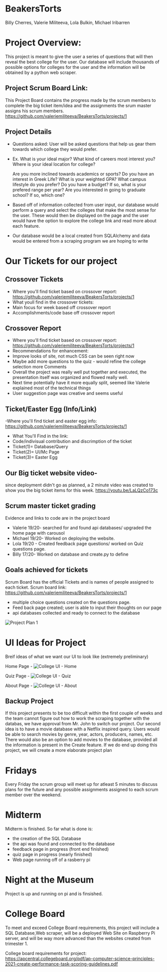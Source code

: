 # BeakersTorts
Billy Cherres, Valerie Militeeva, Lola Bulkin, Michael Iribarren


# Project Overview:
This project is meant to give the user a series of questions that will then reveal the best college for the user. Our database will include thousands of possible options for colleges for the user and the information will be obtained by a python web scraper.

## Project Scrum Board Link:
This Project Board contains the progress made by the scrum members to complete the big ticket item/idea and the assignments the srum master assigns his scrum members.
https://github.com/valeriemiliteeva/BeakersTorts/projects/1

## Project Details
- Questions asked: User will be asked questions that help us gear them towards which college they would prefer.
- Ex. What is your ideal major?
    What kind of careers most interest you?
    Where is your ideal location for college?
  
    Are you more inclined towards academics or sports?
    Do you have an interest in Greek Life?
    What is your weighted GPA?
    What campus lifestyle do you prefer?
    Do you have a budget? If so, what is your prefered range per year?
    Are you interested in going to graduate school? If so, which one?
- Based off of information collected from user input, our database would perform a query and select the colleges that make the most sense for the user. These would   then be displayed on the page and the user would have the option to explore the college link and read more about each feature.
- Our database would be a local created from SQLAlchemy and data would be entered from a scraping program we are hoping to write

# Our Tickets for our project
## Crossover Tickets
- Where you'll find ticket based on crossover report: https://github.com/valeriemiliteeva/BeakersTorts/projects/1
- What youll find in the crossover tickets:
- Main focus for week based off crossover report
- Accomplishments/code base off crossover report
## Crossover Report
- Where you'll find ticket based on crossover report: https://github.com/valeriemiliteeva/BeakersTorts/projects/1
- Recommendations for enhancement:
- Improve looks of site, not much CSS can be seen right now 
- Maybe add more questions to the quiz - would refine the college selection more
Comments
- Overall the project was really well put together and executed, the presentation itself was organized and flowed really well.
- Next time potentially have it more equally split, seemed like Valerie explained most of the technical things
- User suggestion page was creative and seems useful


## Ticket/Easter Egg (Info/Link)
-Where you'll find ticket and easter egg info: https://github.com/valeriemiliteeva/BeakersTorts/projects/1
- What You'll Find in the link:
- Code/indivisual contribution and discrimption of the ticket
- Ticket(1)= Database/Query
- Ticket(2)= UI/Mc Page 
- Ticket(3)= Easter Egg

## Our Big ticket website video- 
since deployment didn't go as planned, a 2 minute video was created to show you the big ticket items for this week.
https://youtu.be/LaLQzCo173c

## Scrum master ticket grading
Evidence and links to code are in the project board 
- Valerie 19/20- searched for and found api databases/ upgraded the home page with carousol
- Michael 19/20- Worked on deploying the website. 
- Lola 19/20 - Created feedback page questions/ worked on Quiz questions page.
- Billy 17/20- Worked on database and create.py to define
## Goals achieved for tickets
Scrum Board has the official Tickets and is names of people assigned to each ticket.
Scrum board link: https://github.com/valeriemiliteeva/BeakersTorts/projects/1
- multiple choice questions created on the questions page.                          
- Feed back page created; user is able to input their thoughts on our page
- api databases collected and ready to connect to the database


![Project Plan 1](https://user-images.githubusercontent.com/43625360/101848081-7e9e9a80-3b09-11eb-915c-4bfbc809652c.png)

# UI Ideas for Project

Breif ideas of what we want our UI to look like (extremely preliminary)

Home Page - 
![College UI - Home](https://user-images.githubusercontent.com/43625360/101936740-c9fe8a80-3b95-11eb-9d03-5811107ee2d9.png)

Quiz Page - 
![College UI - Quiz](https://user-images.githubusercontent.com/43625360/101937925-607f7b80-3b97-11eb-92f6-e55bb16eeaf4.png)

About Page - 
![College UI - About](https://user-images.githubusercontent.com/43625360/101938442-2cf12100-3b98-11eb-8f41-7c2f24b9b963.png)


## Backup Project
If this project presents to be too difficult within the first couple of weeks and the team cannot figure out how to work the scraping together with the databas, we have approval from Mr. John to switch our project. Our second idea is to have a movie database with a Netflix inspired query. Users would be able to search movies by genre, year, actors, producers, names, etc. There would also be an option to add movies to the database, provided all the information is present in the Create feature. If we do end up doing this project, we will create a more elaborate project plan

# Fridays
Every Friday the scrum group will meet up for atleast 5 minutes to discuss plans for the future and any possible assignments assigned to each scrum member over the weekend.
# Midterm
Midterm is finished. So far what is done is:
- the creation of the SQL Database
- the api was found and connected to the database
- feedback page in progress (front end finished)
- quiz page in progress (nearly finished)
- Web page running off of a rasberry pi
# Night at the Museum
Project is up and running on pi and is finsished.
# College Board
To meet and exceed College Board requirements, this project will include a SQL Database,Web scraper, will be a deployed Web Site on Raspberry Pi server, and will be way more advanced than the websites created from trimester 1.

College board requirements for project: https://apcentral.collegeboard.org/pdf/ap-computer-science-principles-2021-create-performance-task-scoring-guidelines.pdf



